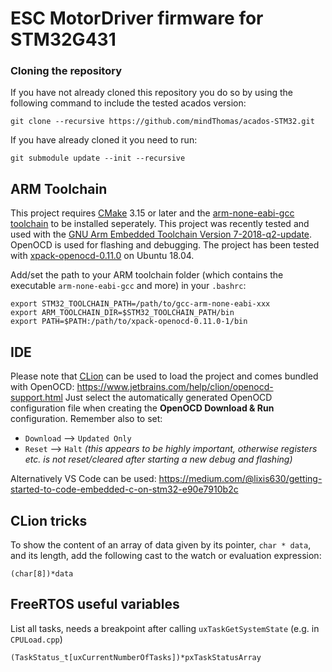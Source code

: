 # ESC MotorDriver firmware for STM32G431

### Cloning the repository
If you have not already cloned this repository you do so by using the following command to include the tested acados version:
```
git clone --recursive https://github.com/mindThomas/acados-STM32.git
```

If you have already cloned it you need to run:
```
git submodule update --init --recursive
```

## ARM Toolchain
This project requires [CMake](https://cmake.org/download/) 3.15 or later and the [arm-none-eabi-gcc toolchain](https://developer.arm.com/tools-and-software/open-source-software/developer-tools/gnu-toolchain/gnu-rm/downloads) to be installed seperately.
This project was recently tested and used with the [GNU Arm Embedded Toolchain Version 7-2018-q2-update](https://developer.arm.com/tools-and-software/open-source-software/developer-tools/gnu-toolchain/gnu-rm/downloads/7-2018-q2-update).
OpenOCD is used for flashing and debugging. The project has been tested with [xpack-openocd-0.11.0](https://xpack.github.io/blog/2021/03/15/openocd-v0-11-0-1-released/) on Ubuntu 18.04.

Add/set the path to your ARM toolchain folder (which contains the executable `arm-none-eabi-gcc` and more) in your `.bashrc`:
```
export STM32_TOOLCHAIN_PATH=/path/to/gcc-arm-none-eabi-xxx
export ARM_TOOLCHAIN_DIR=$STM32_TOOLCHAIN_PATH/bin
export PATH=$PATH:/path/to/xpack-openocd-0.11.0-1/bin
```

## IDE
Please note that [CLion](https://www.jetbrains.com/clion/) can be used to load the project and comes bundled with OpenOCD: https://www.jetbrains.com/help/clion/openocd-support.html
Just select the automatically generated OpenOCD configuration file when creating the __OpenOCD Download & Run__ configuration. Remember also to set:
 - `Download` --> `Updated Only`
 - `Reset` --> `Halt`   _(this appears to be highly important, otherwise registers etc. is not reset/cleared after starting a new debug and flashing)_

Alternatively VS Code can be used: https://medium.com/@lixis630/getting-started-to-code-embedded-c-on-stm32-e90e7910b2c

## CLion tricks
To show the content of an array of data given by its pointer, `char * data`, and its length, add the following cast to the watch or evaluation expression:
```
(char[8])*data
```

## FreeRTOS useful variables
List all tasks, needs a breakpoint after calling `uxTaskGetSystemState` (e.g. in `CPULoad.cpp`)
```
(TaskStatus_t[uxCurrentNumberOfTasks])*pxTaskStatusArray
```